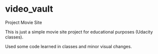 # video_vault
Project Movie Site  

This is just a simple movie site project for educational purposes (Udacity classes).

Used some code learned in classes and minor visual changes.
